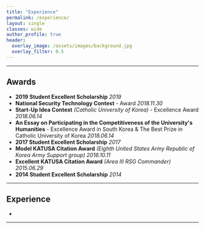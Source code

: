 ```yaml
---  
title: "Experience"
permalink: /experience/
layout: single
classes: wide
author_profile: true
header:
  overlay_image: /assets/images/background.jpg
  overlay_filter: 0.5
---
```



---
## **Awards**

- **2019 Student Excellent Scholarship** *2019*
- **National Security Technology Contest** - Award *2018.11.30*
- **Start-Up Idea Contest** *(Catholic University of Korea)* - Excellence Award *2018.06.14*
- **An Essay on Participating in the Competitiveness of the University's Humanities** - Excellence Award in South Korea & The Best Prize in Catholic University of Korea *2018.06.14*
- **2017 Student Excellent Scholarship** *2017*
- **Model KATUSA Citation Award** *(Eighth United States Army Republic of Korea Army Support group) 2016.10.11*
- **Excellent KATUSA Citation Award** *(Area III RSG Commander) 2015.06.29*
- **2014 Student Excellent Scholarship** *2014*

---
## **Experience**

- 


---
